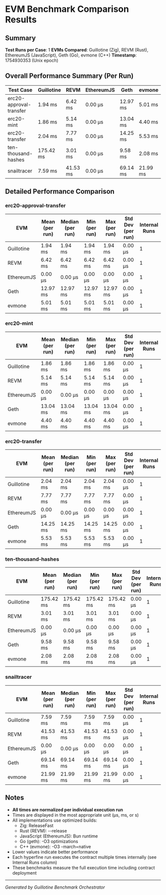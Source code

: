 # EVM Benchmark Comparison Results

## Summary

**Test Runs per Case**: 1
**EVMs Compared**: Guillotine (Zig), REVM (Rust), EthereumJS (JavaScript), Geth (Go), evmone (C++)
**Timestamp**: 1754930353 (Unix epoch)

## Overall Performance Summary (Per Run)

| Test Case | Guillotine | REVM | EthereumJS | Geth | evmone |
|-----------|------------|------|------------|------|--------|
| erc20-approval-transfer   | 1.94 ms | 6.42 ms | 0.00 μs | 12.97 ms | 5.01 ms |
| erc20-mint                | 1.86 ms | 5.14 ms | 0.00 μs | 13.04 ms | 4.40 ms |
| erc20-transfer            | 2.04 ms | 7.77 ms | 0.00 μs | 14.25 ms | 5.53 ms |
| ten-thousand-hashes       | 175.42 ms | 3.01 ms | 0.00 μs | 9.58 ms | 2.08 ms |
| snailtracer               | 7.59 ms | 41.53 ms | 0.00 μs | 69.14 ms | 21.99 ms |

## Detailed Performance Comparison

### erc20-approval-transfer

| EVM | Mean (per run) | Median (per run) | Min (per run) | Max (per run) | Std Dev (per run) | Internal Runs |
|-----|----------------|------------------|---------------|---------------|-------------------|---------------|
| Guillotine  | 1.94 ms | 1.94 ms | 1.94 ms | 1.94 ms | 0.00 μs |             1 |
| REVM        | 6.42 ms | 6.42 ms | 6.42 ms | 6.42 ms | 0.00 μs |             1 |
| EthereumJS  | 0.00 μs | 0.00 μs | 0.00 μs | 0.00 μs | 0.00 μs |             1 |
| Geth        | 12.97 ms | 12.97 ms | 12.97 ms | 12.97 ms | 0.00 μs |             1 |
| evmone      | 5.01 ms | 5.01 ms | 5.01 ms | 5.01 ms | 0.00 μs |             1 |

### erc20-mint

| EVM | Mean (per run) | Median (per run) | Min (per run) | Max (per run) | Std Dev (per run) | Internal Runs |
|-----|----------------|------------------|---------------|---------------|-------------------|---------------|
| Guillotine  | 1.86 ms | 1.86 ms | 1.86 ms | 1.86 ms | 0.00 μs |             1 |
| REVM        | 5.14 ms | 5.14 ms | 5.14 ms | 5.14 ms | 0.00 μs |             1 |
| EthereumJS  | 0.00 μs | 0.00 μs | 0.00 μs | 0.00 μs | 0.00 μs |             1 |
| Geth        | 13.04 ms | 13.04 ms | 13.04 ms | 13.04 ms | 0.00 μs |             1 |
| evmone      | 4.40 ms | 4.40 ms | 4.40 ms | 4.40 ms | 0.00 μs |             1 |

### erc20-transfer

| EVM | Mean (per run) | Median (per run) | Min (per run) | Max (per run) | Std Dev (per run) | Internal Runs |
|-----|----------------|------------------|---------------|---------------|-------------------|---------------|
| Guillotine  | 2.04 ms | 2.04 ms | 2.04 ms | 2.04 ms | 0.00 μs |             1 |
| REVM        | 7.77 ms | 7.77 ms | 7.77 ms | 7.77 ms | 0.00 μs |             1 |
| EthereumJS  | 0.00 μs | 0.00 μs | 0.00 μs | 0.00 μs | 0.00 μs |             1 |
| Geth        | 14.25 ms | 14.25 ms | 14.25 ms | 14.25 ms | 0.00 μs |             1 |
| evmone      | 5.53 ms | 5.53 ms | 5.53 ms | 5.53 ms | 0.00 μs |             1 |

### ten-thousand-hashes

| EVM | Mean (per run) | Median (per run) | Min (per run) | Max (per run) | Std Dev (per run) | Internal Runs |
|-----|----------------|------------------|---------------|---------------|-------------------|---------------|
| Guillotine  | 175.42 ms | 175.42 ms | 175.42 ms | 175.42 ms | 0.00 μs |             1 |
| REVM        | 3.01 ms | 3.01 ms | 3.01 ms | 3.01 ms | 0.00 μs |             1 |
| EthereumJS  | 0.00 μs | 0.00 μs | 0.00 μs | 0.00 μs | 0.00 μs |             1 |
| Geth        | 9.58 ms | 9.58 ms | 9.58 ms | 9.58 ms | 0.00 μs |             1 |
| evmone      | 2.08 ms | 2.08 ms | 2.08 ms | 2.08 ms | 0.00 μs |             1 |

### snailtracer

| EVM | Mean (per run) | Median (per run) | Min (per run) | Max (per run) | Std Dev (per run) | Internal Runs |
|-----|----------------|------------------|---------------|---------------|-------------------|---------------|
| Guillotine  | 7.59 ms | 7.59 ms | 7.59 ms | 7.59 ms | 0.00 μs |             1 |
| REVM        | 41.53 ms | 41.53 ms | 41.53 ms | 41.53 ms | 0.00 μs |             1 |
| EthereumJS  | 0.00 μs | 0.00 μs | 0.00 μs | 0.00 μs | 0.00 μs |             1 |
| Geth        | 69.14 ms | 69.14 ms | 69.14 ms | 69.14 ms | 0.00 μs |             1 |
| evmone      | 21.99 ms | 21.99 ms | 21.99 ms | 21.99 ms | 0.00 μs |             1 |


## Notes

- **All times are normalized per individual execution run**
- Times are displayed in the most appropriate unit (μs, ms, or s)
- All implementations use optimized builds:
  - Zig: ReleaseFast
  - Rust (REVM): --release
  - JavaScript (EthereumJS): Bun runtime
  - Go (geth): -O3 optimizations
  - C++ (evmone): -O3 -march=native
- Lower values indicate better performance
- Each hyperfine run executes the contract multiple times internally (see Internal Runs column)
- These benchmarks measure the full execution time including contract deployment

---

*Generated by Guillotine Benchmark Orchestrator*
